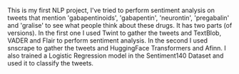This is my first NLP project, I've tried to perform sentiment analysis on tweets that mention 'gabapentinoids', 'gabapentin', 'neurontin', 'pregabalin' and 'gralise' to see what people think about these drugs. It has two parts (of versions). In the first one I used Twint to gather the tweets and TextBlob, VADER and Flair to perform sentiment analysis. In the second I used snscrape to gather the tweets and HuggingFace Transformers and Afinn. I also trained a Logistic Regression model in the Sentiment140 Dataset and used it to classify the tweets. 
